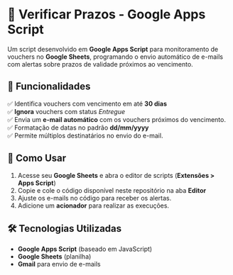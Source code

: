 # 📅 Verificar Prazos - Google Apps Script  

Um script desenvolvido em **Google Apps Script** para monitoramento de vouchers no **Google Sheets**, programando o envio automático de e-mails com alertas sobre prazos de validade próximos ao vencimento.  

## 🚀 Funcionalidades  
✅ Identifica vouchers com vencimento em até **30 dias**  
✅ **Ignora** vouchers com status *Entregue*  
✅ Envia um **e-mail automático** com os vouchers próximos do vencimento.  
✅ Formatação de datas no padrão **dd/mm/yyyy**  
✅ Permite múltiplos destinatários no envio do e-mail.  

## 🔧 Como Usar  
1. Acesse seu **Google Sheets** e abra o editor de scripts (**Extensões > Apps Script**)  
2. Copie e cole o código disponível neste repositório na aba **Editor**
3. Ajuste os e-mails no código para receber os alertas.
4. Adicione um **acionador** para realizar as execuções.

## 🛠 Tecnologias Utilizadas  
- **Google Apps Script** (baseado em JavaScript)  
- **Google Sheets** (planilha)
- **Gmail** para envio de e-mails  


